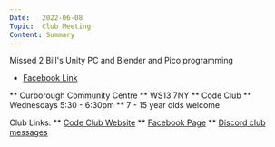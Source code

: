 ```yaml
---
Date:   2022-06-08
Topic:  Club Meeting
Content: Summary
---
```

Missed 2
Bill's Unity PC and Blender and Pico programming

* [Facebook Link](https://www.facebook.com/1481985248595237/posts/4923129621147432/)


** Curborough Community Centre
** WS13 7NY
** Code Club
** Wednesdays 5:30 - 6:30pm
** 7 - 15 year olds welcome

Club Links:
** [Code Club Website](https://lichfield-code-club.github.io/)
** [Facebook Page](https://www.facebook.com/LichfieldCoders)
** [Discord club messages](https://discord.gg/szz6xGK)
